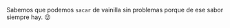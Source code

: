 Sabemos que podemos `sacar` de vainilla sin problemas porque de ese sabor siempre hay. :stuck_out_tongue_winking_eye: 
